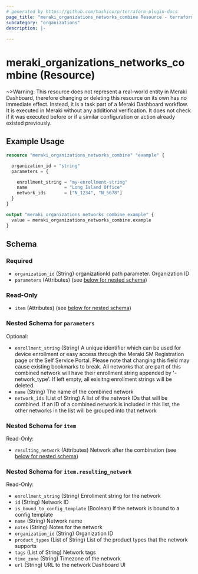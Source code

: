 ```yaml
---
# generated by https://github.com/hashicorp/terraform-plugin-docs
page_title: "meraki_organizations_networks_combine Resource - terraform-provider-meraki"
subcategory: "organizations"
description: |-
  
---
```


# meraki_organizations_networks_combine (Resource)



~>Warning: This resource does not represent a real-world entity in Meraki Dashboard, therefore changing or deleting this resource on its own has no immediate effect. Instead, it is a task part of a Meraki Dashboard workflow. It is executed in Meraki without any additional verification. It does not check if it was executed before or if a similar configuration or action 
already existed previously.


## Example Usage

```terraform
resource "meraki_organizations_networks_combine" "example" {

  organization_id = "string"
  parameters = {

    enrollment_string = "my-enrollment-string"
    name              = "Long Island Office"
    network_ids       = ["N_1234", "N_5678"]
  }
}

output "meraki_organizations_networks_combine_example" {
  value = meraki_organizations_networks_combine.example
}
```

<!-- schema generated by tfplugindocs -->
## Schema

### Required

- `organization_id` (String) organizationId path parameter. Organization ID
- `parameters` (Attributes) (see [below for nested schema](#nestedatt--parameters))

### Read-Only

- `item` (Attributes) (see [below for nested schema](#nestedatt--item))

<a id="nestedatt--parameters"></a>
### Nested Schema for `parameters`

Optional:

- `enrollment_string` (String) A unique identifier which can be used for device enrollment or easy access through the Meraki SM Registration page or the Self Service Portal. Please note that changing this field may cause existing bookmarks to break. All networks that are part of this combined network will have their enrollment string appended by '-network_type'. If left empty, all exisitng enrollment strings will be deleted.
- `name` (String) The name of the combined network
- `network_ids` (List of String) A list of the network IDs that will be combined. If an ID of a combined network is included in this list, the other networks in the list will be grouped into that network


<a id="nestedatt--item"></a>
### Nested Schema for `item`

Read-Only:

- `resulting_network` (Attributes) Network after the combination (see [below for nested schema](#nestedatt--item--resulting_network))

<a id="nestedatt--item--resulting_network"></a>
### Nested Schema for `item.resulting_network`

Read-Only:

- `enrollment_string` (String) Enrollment string for the network
- `id` (String) Network ID
- `is_bound_to_config_template` (Boolean) If the network is bound to a config template
- `name` (String) Network name
- `notes` (String) Notes for the network
- `organization_id` (String) Organization ID
- `product_types` (List of String) List of the product types that the network supports
- `tags` (List of String) Network tags
- `time_zone` (String) Timezone of the network
- `url` (String) URL to the network Dashboard UI
